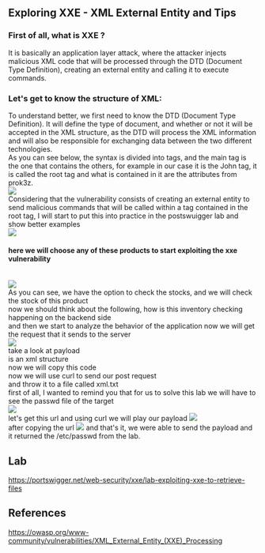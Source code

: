 ## Exploring XXE - XML ​​External Entity and Tips

<h3>First of all, what is XXE ?</h3>

It is basically an application layer attack, where the attacker injects malicious XML code that will be processed through the DTD (Document Type Definition), creating an external entity and calling it to execute commands.

<h3>Let's get to know the structure of XML:
</h3>
To understand better, we first need to know the DTD (Document Type Definition). It will define the type of document, and whether or not it will be accepted in the XML structure, as the DTD will process the XML information and will also be responsible for exchanging data between the two different technologies.
<br>
As you can see below, the syntax is divided into tags, and the main tag is the one that contains the others, for example in our case it is the John tag, it is called the root tag and what is contained in it are the attributes from prok3z.<br>
<img src="https://user-images.githubusercontent.com/43358190/167747285-05943069-98a1-415c-88e7-c99f501fd5c6.png">
<br>
Considering that the vulnerability consists of creating an external entity to send malicious commands that will be called within a tag contained in the root tag, I will start to put this into practice in the postswuigger lab and show better examples
<br>
<img src="https://user-images.githubusercontent.com/43358190/167747562-72934730-82da-4ad1-9e88-d12e48b4f784.png">
<h4>here we will choose any of these products to start exploiting the xxe vulnerability</h4><br>
<img src="https://user-images.githubusercontent.com/43358190/167747936-86774e82-d355-4870-a2f7-60a681baf422.png"><br>
As you can see, we have the option to check the stocks, and we will check the stock of this product<br>
now we should think about the following, how is this inventory checking happening on the backend side<br>
and then we start to analyze the behavior of the application
now we will get the request that it sends to the server
<br>
<img src="https://user-images.githubusercontent.com/43358190/167750068-e535a5f1-7363-4474-86e2-ab7c9ee08c20.png"><br>
take a look at payload<br>
is an xml structure<br>
now we will copy this code<br>
now we will use curl to send our post request<br>
and throw it to a file called xml.txt<br>
first of all, I wanted to remind you that for us to solve this lab we will have to see the passwd file of the target<br>
<img src="https://user-images.githubusercontent.com/43358190/167751762-df320058-94dc-4945-a13c-3d3ef3112b00.png"><br>
let's get this url and using curl we will play our payload
<img src="https://user-images.githubusercontent.com/43358190/167751486-5b37050e-9e3b-4cc5-a81b-2e5ee2e92037.png"><br>
after copying the url
<img src="https://user-images.githubusercontent.com/43358190/167751691-f60d3a05-7a9e-49a4-b038-4c076c6de8c9.png">
and that's it, we were able to send the payload and it returned the /etc/passwd from the lab.

## Lab
https://portswigger.net/web-security/xxe/lab-exploiting-xxe-to-retrieve-files

## References
https://owasp.org/www-community/vulnerabilities/XML_External_Entity_(XXE)_Processing
